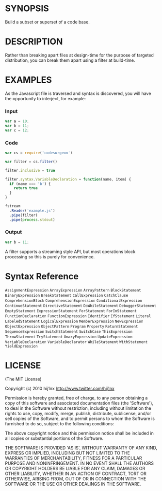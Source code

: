 # SYNOPSIS
Build a subset or superset of a code base.

# DESCRIPTION
Rather than breaking apart files at design-time for the purpose of targeted
distribution, you can break them apart using a filter at build-time. 


# EXAMPLES
As the Javascript file is traversed and syntax is discovered, you will have the
opportunity to interject, for example:

### Input
```js
var a = 10;
var b = 11;
var c = 12;
```

### Code

```js
var cs = require('codesurgeon')

var filter = cs.filter()

filter.inclusive = true

filter.syntax.VariableDeclaration = function(name, item) {
  if (name === 'b') {
    return true
  }
}

fstream
  .Reader('example.js')
  .pipe(filter)
  .pipe(process.stdout)
```

### Output
```js
var b = 11;
```

A filter supports a streaming style API, but most operations block processing so
this is purely for convenience.

# Syntax Reference

`AssignmentExpression`
`ArrayExpression`
`ArrayPattern`
`BlockStatement`
`BinaryExpression`
`BreakStatement`
`CallExpression`
`CatchClause`
`ComprehensionBlock`
`ComprehensionExpression`
`ConditionalExpression`
`ContinueStatement`
`DirectiveStatement`
`DoWhileStatement`
`DebuggerStatement`
`EmptyStatement`
`ExpressionStatement`
`ForStatement`
`ForInStatement`
`FunctionDeclaration`
`FunctionExpression`
`Identifier`
`IfStatement`
`Literal`
`LabeledStatement`
`LogicalExpression`
`MemberExpression`
`NewExpression`
`ObjectExpression`
`ObjectPattern`
`Program`
`Property`
`ReturnStatement`
`SequenceExpression`
`SwitchStatement`
`SwitchCase`
`ThisExpression`
`ThrowStatement`
`TryStatement`
`UnaryExpression`
`UpdateExpression`
`VariableDeclaration`
`VariableDeclarator`
`WhileStatement`
`WithStatement`
`YieldExpression`

# LICENSE
(The MIT License)

Copyright (c) 2010 hij1nx <http://www.twitter.com/hij1nx>

Permission is hereby granted, free of charge, to any person obtaining a copy of this software and associated documentation files (the 'Software'), to deal in the Software without restriction, including without limitation the rights to use, copy, modify, merge, publish, distribute, sublicense, and/or sell copies of the Software, and to permit persons to whom the Software is furnished to do so, subject to the following conditions:

The above copyright notice and this permission notice shall be included in all copies or substantial portions of the Software.

THE SOFTWARE IS PROVIDED 'AS IS', WITHOUT WARRANTY OF ANY KIND, EXPRESS OR IMPLIED, INCLUDING BUT NOT LIMITED TO THE WARRANTIES OF MERCHANTABILITY, FITNESS FOR A PARTICULAR PURPOSE AND NONINFRINGEMENT. IN NO EVENT SHALL THE AUTHORS OR COPYRIGHT HOLDERS BE LIABLE FOR ANY CLAIM, DAMAGES OR OTHER LIABILITY, WHETHER IN AN ACTION OF CONTRACT, TORT OR OTHERWISE, ARISING FROM, OUT OF OR IN CONNECTION WITH THE SOFTWARE OR THE USE OR OTHER DEALINGS IN THE SOFTWARE.
